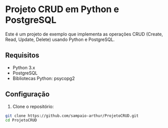 # Projeto CRUD em Python e PostgreSQL

Este é um projeto de exemplo que implementa as operações CRUD (Create, Read, Update, Delete) usando Python e PostgreSQL.

## Requisitos

- Python 3.x
- PostgreSQL
- Bibliotecas Python: psycopg2

## Configuração

1. Clone o repositório:

```bash
git clone https://github.com/sampaio-arthur/ProjetoCRUD.git
cd ProjetoCRUD
